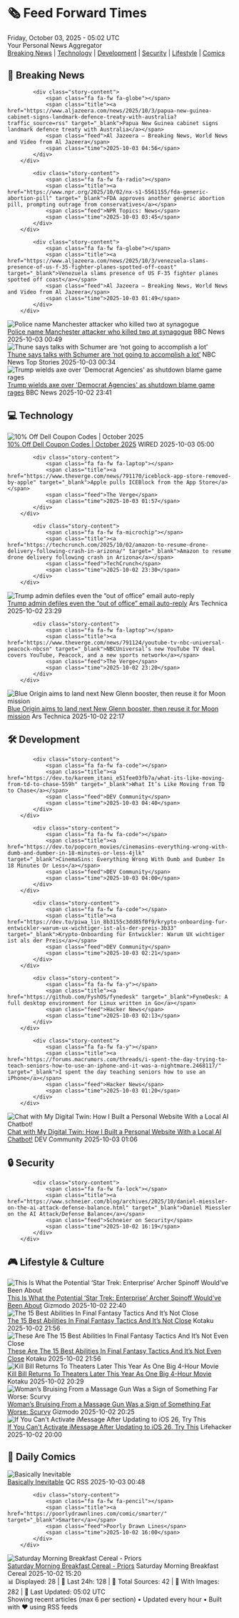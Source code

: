 <!-- Processing 54 RSS feeds at 2025-10-03 05:02:09 UTC -->
<!-- Processing: Saturday Morning Breakfast Cereal -->
<!-- Processing: Penny Arcade -->
<!-- Processing: Cyanide & Happiness -->
<!-- Processing: Girl Genius -->
<!-- Processing: Dinosaur Comics -->
<!-- Processing: Al Jazeera Breaking News -->
<!-- Processing: NPR News -->
<!-- Processing: Reuters World News -->
<!-- Processing: Associated Press Breaking -->
<!-- Processing: NBC News Breaking -->
<!-- Processing: The Verge -->
<!-- Processing: WIRED -->
<!-- Processing: Slashdot -->
<!-- Processing: Lobsters Python -->
<!-- Processing: Hacker News -->
<!-- Processing: Dev.to -->
<!-- Processing: StackOverflow Blog -->
<!-- Processing: It's FOSS -->
<!-- Processing: OMG! Ubuntu -->
<!-- Processing: Linux.com -->
<!-- Processing: GitHub Blog -->
<!-- Processing: GitLab Blog -->
<!-- Processing: InfoQ -->
<!-- Processing: Martin Fowler -->
<!-- Processing: Coding Horror -->
<!-- Processing: Lifehacker -->
<!-- Processing: Krebs on Security -->
<!-- Processing: Schneier on Security -->
<!-- Generated 8 new posts out of 28 feeds processed -->
<div class="newspaper-header">
    <h1 class="newspaper-title">🗞️ Feed Forward Times</h1>
    <div class="newspaper-date">Friday, October 03, 2025 - 05:02 UTC</div>
    <div class="newspaper-subtitle">Your Personal News Aggregator</div>
</div>

<div class="newspaper-nav">
    <a href="#breaking">Breaking News</a> |
    <a href="#tech">Technology</a> |
    <a href="#dev">Development</a> |
    <a href="#security">Security</a> |
    <a href="#lifestyle">Lifestyle</a> |
    <a href="#webcomics">Comics</a>
</div>

<div class="news-section breaking-news" id="breaking">
<h2 class="section-header">🚨 Breaking News</h2>
<div class="stories-container">
<div class="story">
            
            <div class="story-content">
                <span class="fa fa-fw fa-globe"></span>
                <span class="title"><a href="https://www.aljazeera.com/news/2025/10/3/papua-new-guinea-cabinet-signs-landmark-defence-treaty-with-australia?traffic_source=rss" target="_blank">Papua New Guinea cabinet signs landmark defence treaty with Australia</a></span>
                <span class="feed">Al Jazeera – Breaking News, World News and Video from Al Jazeera</span>
                <span class="time">2025-10-03 04:56</span>
            </div>
        </div>
<div class="story">
            
            <div class="story-content">
                <span class="fa fa-fw fa-radio"></span>
                <span class="title"><a href="https://www.npr.org/2025/10/02/nx-s1-5561155/fda-generic-abortion-pill" target="_blank">FDA approves another generic abortion pill, prompting outrage from conservatives</a></span>
                <span class="feed">NPR Topics: News</span>
                <span class="time">2025-10-03 03:45</span>
            </div>
        </div>
<div class="story">
            
            <div class="story-content">
                <span class="fa fa-fw fa-globe"></span>
                <span class="title"><a href="https://www.aljazeera.com/news/2025/10/3/venezuela-slams-presence-of-us-f-35-fighter-planes-spotted-off-coast" target="_blank">Venezuela slams presence of US F-35 fighter planes spotted off coast</a></span>
                <span class="feed">Al Jazeera – Breaking News, World News and Video from Al Jazeera</span>
                <span class="time">2025-10-03 01:49</span>
            </div>
        </div>
<div class="story">
            <img src="https://ichef.bbci.co.uk/ace/standard/240/cpsprodpb/3d24/live/ee9ed3b0-9fa2-11f0-92db-77261a15b9d2.jpg" alt="Police name Manchester attacker who killed two at synagogue" class="story-image" loading="lazy" onerror="this.style.display='none'">
            <div class="story-content">
                <span class="fa fa-fw fa-flag"></span>
                <span class="title"><a href="https://www.bbc.com/news/articles/cpd93x0ql0do?at_medium=RSS&at_campaign=rss" target="_blank">Police name Manchester attacker who killed two at synagogue</a></span>
                <span class="feed">BBC News</span>
                <span class="time">2025-10-03 00:49</span>
            </div>
        </div>
<div class="story">
            <img src="https://media-cldnry.s-nbcnews.com/image/upload/t_fit_1500w/mpx/2704722219/2025_10/1759451669211_now_topstory_john_thune_shutdown_251002_1920x1080-u321y1.jpg" alt="Thune says talks with Schumer are ‘not going to accomplish a lot’" class="story-image" loading="lazy" onerror="this.style.display='none'">
            <div class="story-content">
                <span class="fa fa-fw fa-broadcast-tower"></span>
                <span class="title"><a href="https://www.nbcnews.com/video/sen-majority-leader-john-thune-discusses-shutdown-248972869845" target="_blank">Thune says talks with Schumer are ‘not going to accomplish a lot’</a></span>
                <span class="feed">NBC News Top Stories</span>
                <span class="time">2025-10-03 00:34</span>
            </div>
        </div>
<div class="story">
            <img src="https://ichef.bbci.co.uk/ace/standard/240/cpsprodpb/f7f5/live/aeebe790-9fdd-11f0-b741-177e3e2c2fc7.jpg" alt="Trump wields axe over &#x27;Democrat Agencies&#x27; as shutdown blame game rages" class="story-image" loading="lazy" onerror="this.style.display='none'">
            <div class="story-content">
                <span class="fa fa-fw fa-earth-americas"></span>
                <span class="title"><a href="https://www.bbc.com/news/articles/ckg201rnw2zo?at_medium=RSS&at_campaign=rss" target="_blank">Trump wields axe over &#x27;Democrat Agencies&#x27; as shutdown blame game rages</a></span>
                <span class="feed">BBC News</span>
                <span class="time">2025-10-02 23:41</span>
            </div>
        </div>
</div>
</div>
<div class="news-section tech-news" id="tech">
<h2 class="section-header">💻 Technology</h2>
<div class="stories-container">
<div class="story">
            <img src="https://media.wired.com/photos/66ea076e571d60947a48460b/master/pass/WIRED-Coupons-16.jpg" alt="10% Off Dell Coupon Codes | October 2025" class="story-image" loading="lazy" onerror="this.style.display='none'">
            <div class="story-content">
                <span class="fa fa-fw fa-bolt"></span>
                <span class="title"><a href="https://www.wired.com/story/dell-coupon-code/" target="_blank">10% Off Dell Coupon Codes | October 2025</a></span>
                <span class="feed">WIRED</span>
                <span class="time">2025-10-03 05:00</span>
            </div>
        </div>
<div class="story">
            
            <div class="story-content">
                <span class="fa fa-fw fa-laptop"></span>
                <span class="title"><a href="https://www.theverge.com/news/791170/iceblock-app-store-removed-by-apple" target="_blank">Apple pulls ICEBlock from the App Store</a></span>
                <span class="feed">The Verge</span>
                <span class="time">2025-10-03 01:57</span>
            </div>
        </div>
<div class="story">
            
            <div class="story-content">
                <span class="fa fa-fw fa-microchip"></span>
                <span class="title"><a href="https://techcrunch.com/2025/10/02/amazon-to-resume-drone-delivery-following-crash-in-arizona/" target="_blank">Amazon to resume drone delivery following crash in Arizona</a></span>
                <span class="feed">TechCrunch</span>
                <span class="time">2025-10-02 23:30</span>
            </div>
        </div>
<div class="story">
            <img src="https://cdn.arstechnica.net/wp-content/uploads/2025/10/GettyImages-2165374367-500x500.jpg" alt="Trump admin defiles even the “out of office” email auto-reply" class="story-image" loading="lazy" onerror="this.style.display='none'">
            <div class="story-content">
                <span class="fa fa-fw fa-cog"></span>
                <span class="title"><a href="https://arstechnica.com/culture/2025/10/trump-admin-defiles-even-the-out-of-office-email-auto-reply/" target="_blank">Trump admin defiles even the “out of office” email auto-reply</a></span>
                <span class="feed">Ars Technica</span>
                <span class="time">2025-10-02 23:29</span>
            </div>
        </div>
<div class="story">
            
            <div class="story-content">
                <span class="fa fa-fw fa-laptop"></span>
                <span class="title"><a href="https://www.theverge.com/news/791124/youtube-tv-nbc-universal-peacock-nbcsn" target="_blank">NBCUniversal’s new YouTube TV deal covers YouTube, Peacock, and a new sports network</a></span>
                <span class="feed">The Verge</span>
                <span class="time">2025-10-02 23:20</span>
            </div>
        </div>
<div class="story">
            <img src="https://cdn.arstechnica.net/wp-content/uploads/2025/01/NG1-Liftoff-Horizontal-500x500.jpg" alt="Blue Origin aims to land next New Glenn booster, then reuse it for Moon mission" class="story-image" loading="lazy" onerror="this.style.display='none'">
            <div class="story-content">
                <span class="fa fa-fw fa-cog"></span>
                <span class="title"><a href="https://arstechnica.com/space/2025/10/blue-origin-aims-to-land-next-new-glenn-booster-then-reuse-it-for-moon-mission/" target="_blank">Blue Origin aims to land next New Glenn booster, then reuse it for Moon mission</a></span>
                <span class="feed">Ars Technica</span>
                <span class="time">2025-10-02 22:17</span>
            </div>
        </div>
</div>
</div>
<div class="news-section dev-news" id="dev">
<h2 class="section-header">🛠️ Development</h2>
<div class="stories-container">
<div class="story">
            
            <div class="story-content">
                <span class="fa fa-fw fa-code"></span>
                <span class="title"><a href="https://dev.to/kareem_itani_e51fee03fb7a/what-its-like-moving-from-td-to-chase-559h" target="_blank">What It’s Like Moving from TD to Chase</a></span>
                <span class="feed">DEV Community</span>
                <span class="time">2025-10-03 04:40</span>
            </div>
        </div>
<div class="story">
            
            <div class="story-content">
                <span class="fa fa-fw fa-code"></span>
                <span class="title"><a href="https://dev.to/popcorn_movies/cinemasins-everything-wrong-with-dumb-and-dumber-in-18-minutes-or-less-4jlk" target="_blank">CinemaSins: Everything Wrong With Dumb and Dumber In 18 Minutes Or Less</a></span>
                <span class="feed">DEV Community</span>
                <span class="time">2025-10-03 04:00</span>
            </div>
        </div>
<div class="story">
            
            <div class="story-content">
                <span class="fa fa-fw fa-code"></span>
                <span class="title"><a href="https://dev.to/piwa_lin_8b3155c3dd85f0f9/krypto-onboarding-fur-entwickler-warum-ux-wichtiger-ist-als-der-preis-3b33" target="_blank">Krypto-Onboarding für Entwickler: Warum UX wichtiger ist als der Preis</a></span>
                <span class="feed">DEV Community</span>
                <span class="time">2025-10-03 02:21</span>
            </div>
        </div>
<div class="story">
            
            <div class="story-content">
                <span class="fa fa-fw fa-y"></span>
                <span class="title"><a href="https://github.com/FyshOS/fynedesk" target="_blank">FyneDesk: A full desktop environment for Linux written in Go</a></span>
                <span class="feed">Hacker News</span>
                <span class="time">2025-10-03 02:13</span>
            </div>
        </div>
<div class="story">
            
            <div class="story-content">
                <span class="fa fa-fw fa-y"></span>
                <span class="title"><a href="https://forums.macrumors.com/threads/i-spent-the-day-trying-to-teach-seniors-how-to-use-an-iphone-and-it-was-a-nightmare.2468117/" target="_blank">I spent the day teaching seniors how to use an iPhone</a></span>
                <span class="feed">Hacker News</span>
                <span class="time">2025-10-03 01:20</span>
            </div>
        </div>
<div class="story">
            <img src="https://media2.dev.to/dynamic/image/width=800%2Cheight=%2Cfit=scale-down%2Cgravity=auto%2Cformat=auto/https%3A%2F%2Fdev-to-uploads.s3.amazonaws.com%2Fuploads%2Farticles%2Fw0f1p91dyf9gqgk2e8e6.webp" alt="Chat with My Digital Twin: How I Built a Personal Website With a Local AI Chatbot!" class="story-image" loading="lazy" onerror="this.style.display='none'">
            <div class="story-content">
                <span class="fa fa-fw fa-code"></span>
                <span class="title"><a href="https://dev.to/aws-builders/chat-with-my-digital-twin-how-i-built-a-personal-website-with-a-local-ai-chatbot-55m2" target="_blank">Chat with My Digital Twin: How I Built a Personal Website With a Local AI Chatbot!</a></span>
                <span class="feed">DEV Community</span>
                <span class="time">2025-10-03 01:06</span>
            </div>
        </div>
</div>
</div>
<div class="news-section security-news" id="security">
<h2 class="section-header">🔒 Security</h2>
<div class="stories-container">
<div class="story">
            
            <div class="story-content">
                <span class="fa fa-fw fa-lock"></span>
                <span class="title"><a href="https://www.schneier.com/blog/archives/2025/10/daniel-miessler-on-the-ai-attack-defense-balance.html" target="_blank">Daniel Miessler on the AI Attack/Defense Balance</a></span>
                <span class="feed">Schneier on Security</span>
                <span class="time">2025-10-02 16:19</span>
            </div>
        </div>
</div>
</div>
<div class="news-section lifestyle-news" id="lifestyle">
<h2 class="section-header">🎮 Lifestyle & Culture</h2>
<div class="stories-container">
<div class="story">
            <img src="https://gizmodo.com/app/uploads/2025/10/star-trek-enterprise-finale-archer-tpol-1280x853.jpg" alt="This Is What the Potential ‘Star Trek: Enterprise’ Archer Spinoff Would’ve Been About" class="story-image" loading="lazy" onerror="this.style.display='none'">
            <div class="story-content">
                <span class="fa fa-fw fa-computer"></span>
                <span class="title"><a href="https://gizmodo.com/star-trek-enterprise-spinoff-pitch-united-scott-bakula-archer-2000667015" target="_blank">This Is What the Potential ‘Star Trek: Enterprise’ Archer Spinoff Would’ve Been About</a></span>
                <span class="feed">Gizmodo</span>
                <span class="time">2025-10-02 22:40</span>
            </div>
        </div>
<div class="story">
            <img src="https://kotaku.com/app/uploads/2025/10/ramza-and-delita.jpg" alt="The 15 Best Abilities In Final Fantasy Tactics And It’s Not Close" class="story-image" loading="lazy" onerror="this.style.display='none'">
            <div class="story-content">
                <span class="fa fa-fw fa-gamepad"></span>
                <span class="title"><a href="https://kotaku.com/final-fantasy-tactics-best-abilities-guide-ivalice-chronicles-2000631130" target="_blank">The 15 Best Abilities In Final Fantasy Tactics And It’s Not Close</a></span>
                <span class="feed">Kotaku</span>
                <span class="time">2025-10-02 21:56</span>
            </div>
        </div>
<div class="story">
            <img src="https://kotaku.com/app/uploads/2025/10/ramza-and-delita.jpg" alt="These Are The 15 Best Abilities In Final Fantasy Tactics And It’s Not Even Close" class="story-image" loading="lazy" onerror="this.style.display='none'">
            <div class="story-content">
                <span class="fa fa-fw fa-gamepad"></span>
                <span class="title"><a href="https://kotaku.com/final-fantasy-tactics-best-abilities-guide-ivalice-chronicles-2000631130" target="_blank">These Are The 15 Best Abilities In Final Fantasy Tactics And It’s Not Even Close</a></span>
                <span class="feed">Kotaku</span>
                <span class="time">2025-10-02 21:56</span>
            </div>
        </div>
<div class="story">
            <img src="https://kotaku.com/app/uploads/2025/10/killbbiiill.jpg" alt="Kill Bill Returns To Theaters Later This Year As One Big 4-Hour Movie" class="story-image" loading="lazy" onerror="this.style.display='none'">
            <div class="story-content">
                <span class="fa fa-fw fa-gamepad"></span>
                <span class="title"><a href="https://kotaku.com/kill-bill-whole-bloody-affair-return-theaters-december-4-hour-tarantino-2000631123" target="_blank">Kill Bill Returns To Theaters Later This Year As One Big 4-Hour Movie</a></span>
                <span class="feed">Kotaku</span>
                <span class="time">2025-10-02 20:29</span>
            </div>
        </div>
<div class="story">
            <img src="https://gizmodo.com/app/uploads/2025/10/oranges-1280x853.jpg" alt="Woman’s Bruising From a Massage Gun Was a Sign of Something Far Worse: Scurvy" class="story-image" loading="lazy" onerror="this.style.display='none'">
            <div class="story-content">
                <span class="fa fa-fw fa-computer"></span>
                <span class="title"><a href="https://gizmodo.com/womans-bruising-from-a-massage-gun-was-a-sign-of-something-far-worse-scurvy-2000666835" target="_blank">Woman’s Bruising From a Massage Gun Was a Sign of Something Far Worse: Scurvy</a></span>
                <span class="feed">Gizmodo</span>
                <span class="time">2025-10-02 20:25</span>
            </div>
        </div>
<div class="story">
            <img src="https://lifehacker.com/imagery/articles/01K6K5R44G3GADTQ73J2GYTK4T/hero-image.jpg" alt="If You Can&#x27;t Activate iMessage After Updating to iOS 26, Try This" class="story-image" loading="lazy" onerror="this.style.display='none'">
            <div class="story-content">
                <span class="fa fa-fw fa-life-ring"></span>
                <span class="title"><a href="https://lifehacker.com/tech/imessage-activation-problems-ios-26?utm_medium=RSS" target="_blank">If You Can&#x27;t Activate iMessage After Updating to iOS 26, Try This</a></span>
                <span class="feed">Lifehacker</span>
                <span class="time">2025-10-02 20:00</span>
            </div>
        </div>
</div>
</div>
<div class="news-section webcomics-section" id="webcomics">
<h2 class="section-header">🎨 Daily Comics</h2>
<div class="stories-container">
<div class="story">
            <img src="http://www.questionablecontent.net/comics/5671.png" alt="Basically Inevitable" class="story-image" loading="lazy" onerror="this.style.display='none'">
            <div class="story-content">
                <span class="fa fa-fw fa-music"></span>
                <span class="title"><a href="http://questionablecontent.net/view.php?comic=5671" target="_blank">Basically Inevitable</a></span>
                <span class="feed">QC RSS</span>
                <span class="time">2025-10-03 00:48</span>
            </div>
        </div>
<div class="story">
            
            <div class="story-content">
                <span class="fa fa-fw fa-pencil"></span>
                <span class="title"><a href="https://poorlydrawnlines.com/comic/smarter/" target="_blank">Smarter</a></span>
                <span class="feed">Poorly Drawn Lines</span>
                <span class="time">2025-10-02 16:00</span>
            </div>
        </div>
<div class="story">
            <img src="https://www.smbc-comics.com/comics/1759360612-20251002.png" alt="Saturday Morning Breakfast Cereal - Priors" class="story-image" loading="lazy" onerror="this.style.display='none'">
            <div class="story-content">
                <span class="fa fa-fw fa-smile"></span>
                <span class="title"><a href="https://www.smbc-comics.com/comic/priors" target="_blank">Saturday Morning Breakfast Cereal - Priors</a></span>
                <span class="feed">Saturday Morning Breakfast Cereal</span>
                <span class="time">2025-10-02 15:20</span>
            </div>
        </div>
</div>
</div>

<div class="newspaper-footer">
    <div class="stats">
        📊 Displayed: 28 | 📅 Last 24h: 128 | 📡 Total Sources: 42 | 📸 With Images: 282 |
        🔄 Last Updated: 05:02 UTC
    </div>
    <div class="footer-note">
        Showing recent articles (max 6 per section) • Updated every hour • Built with ❤️ using RSS feeds
    </div>
</div>

